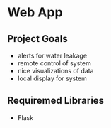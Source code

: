 # Web App
## Project Goals
- alerts for water leakage
- remote control of system
- nice visualizations of data
- local display for system

## Requiremed Libraries
- Flask
